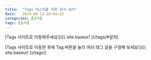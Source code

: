 ```yaml
---
title:  "Tags 테스트를 위한 문서-설치"
date:   2024-06-13 10:04:23
categories: [설치]
tags: [설치]
---
```

[Tags 사이트로 이동해주세요!]({{ site.baseurl }}/tags/#설치)  

[Tags 사이트로 이동한 후에 Tag 버튼을 눌러 여러 태그 글을 구경해 보세요!]({{ site.baseurl }}/tags/)